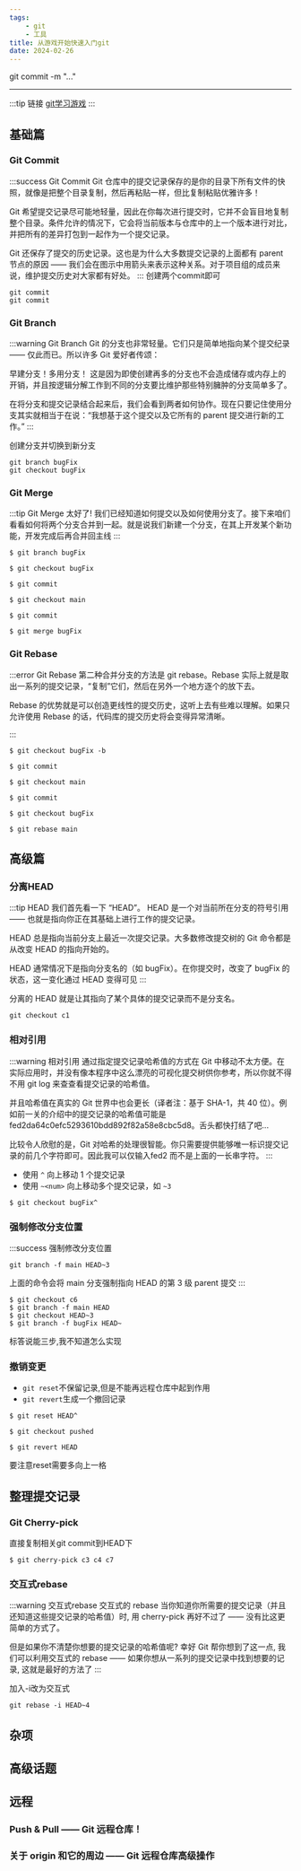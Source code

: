 ```yaml
---
tags: 
    - git
    - 工具
title: 从游戏开始快速入门git
date: 2024-02-26
---
```

 
git commit -m "..."

---
:::tip 链接
[git学习游戏](https://learngitbranching.js.org/)
:::

## 基础篇
###  Git Commit
:::success Git Commit
Git 仓库中的提交记录保存的是你的目录下所有文件的快照，就像是把整个目录复制，然后再粘贴一样，但比复制粘贴优雅许多！

Git 希望提交记录尽可能地轻量，因此在你每次进行提交时，它并不会盲目地复制整个目录。条件允许的情况下，它会将当前版本与仓库中的上一个版本进行对比，并把所有的差异打包到一起作为一个提交记录。

Git 还保存了提交的历史记录。这也是为什么大多数提交记录的上面都有 parent 节点的原因 —— 我们会在图示中用箭头来表示这种关系。对于项目组的成员来说，维护提交历史对大家都有好处。
:::
创建两个commit即可
```shell
git commit
git commit
```
### Git Branch
:::warning Git Branch
Git 的分支也非常轻量。它们只是简单地指向某个提交纪录 —— 仅此而已。所以许多 Git 爱好者传颂：

早建分支！多用分支！
这是因为即使创建再多的分支也不会造成储存或内存上的开销，并且按逻辑分解工作到不同的分支要比维护那些特别臃肿的分支简单多了。

在将分支和提交记录结合起来后，我们会看到两者如何协作。现在只要记住使用分支其实就相当于在说：“我想基于这个提交以及它所有的 parent 提交进行新的工作。”
:::

创建分支并切换到新分支
```shell
git branch bugFix
git checkout bugFix
```

### Git Merge
:::tip Git Merge
太好了! 我们已经知道如何提交以及如何使用分支了。接下来咱们看看如何将两个分支合并到一起。就是说我们新建一个分支，在其上开发某个新功能，开发完成后再合并回主线
:::
```shell
$ git branch bugFix

$ git checkout bugFix

$ git commit

$ git checkout main

$ git commit

$ git merge bugFix
```

### Git Rebase
:::error Git Rebase
第二种合并分支的方法是 git rebase。Rebase 实际上就是取出一系列的提交记录，“复制”它们，然后在另外一个地方逐个的放下去。

Rebase 的优势就是可以创造更线性的提交历史，这听上去有些难以理解。如果只允许使用 Rebase 的话，代码库的提交历史将会变得异常清晰。

:::

```shell
$ git checkout bugFix -b

$ git commit

$ git checkout main

$ git commit

$ git checkout bugFix

$ git rebase main
```



## 高级篇

### 分离HEAD
:::tip HEAD
我们首先看一下 “HEAD”。 HEAD 是一个对当前所在分支的符号引用 —— 也就是指向你正在其基础上进行工作的提交记录。

HEAD 总是指向当前分支上最近一次提交记录。大多数修改提交树的 Git 命令都是从改变 HEAD 的指向开始的。

HEAD 通常情况下是指向分支名的（如 bugFix）。在你提交时，改变了 bugFix 的状态，这一变化通过 HEAD 变得可见
:::

分离的 HEAD 就是让其指向了某个具体的提交记录而不是分支名。

```shell
git checkout c1
```

### 相对引用
:::warning 相对引用 
通过指定提交记录哈希值的方式在 Git 中移动不太方便。在实际应用时，并没有像本程序中这么漂亮的可视化提交树供你参考，所以你就不得不用 git log 来查查看提交记录的哈希值。

并且哈希值在真实的 Git 世界中也会更长（译者注：基于 SHA-1，共 40 位）。例如前一关的介绍中的提交记录的哈希值可能是 fed2da64c0efc5293610bdd892f82a58e8cbc5d8。舌头都快打结了吧...

比较令人欣慰的是，Git 对哈希的处理很智能。你只需要提供能够唯一标识提交记录的前几个字符即可。因此我可以仅输入fed2 而不是上面的一长串字符。
:::

- 使用 `^` 向上移动 1 个提交记录
- 使用 `~<num>` 向上移动多个提交记录，如 `~3`

```shell
$ git checkout bugFix^
```

### 强制修改分支位置 
:::success 强制修改分支位置 
```shell
git branch -f main HEAD~3
```
上面的命令会将 main 分支强制指向 HEAD 的第 3 级 parent 提交
:::

```shell
$ git checkout c6
$ git branch -f main HEAD
$ git checkout HEAD~3
$ git branch -f bugFix HEAD~
```

标答说能三步,我不知道怎么实现

### 撤销变更
- `git reset`不保留记录,但是不能再远程仓库中起到作用
- `git revert`生成一个撤回记录

```shell
$ git reset HEAD^

$ git checkout pushed

$ git revert HEAD
```

要注意reset需要多向上一格

## 整理提交记录
### Git Cherry-pick
直接复制相关git commit到HEAD下
```shell
$ git cherry-pick c3 c4 c7
```
### 交互式rebase
:::warning 交互式rebase
交互式的 rebase
当你知道你所需要的提交记录（并且还知道这些提交记录的哈希值）时, 用 cherry-pick 再好不过了 —— 没有比这更简单的方式了。

但是如果你不清楚你想要的提交记录的哈希值呢? 幸好 Git 帮你想到了这一点, 我们可以利用交互式的 rebase —— 如果你想从一系列的提交记录中找到想要的记录, 这就是最好的方法了
:::

加入-i改为交互式

```shell
git rebase -i HEAD~4
```

## 杂项

## 高级话题


## 远程

### Push & Pull —— Git 远程仓库！

### 关于 origin 和它的周边 —— Git 远程仓库高级操作